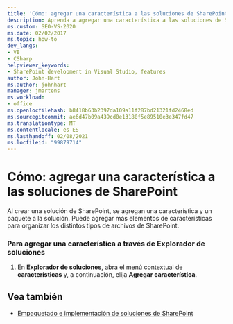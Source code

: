 ```yaml
---
title: 'Cómo: agregar una característica a las soluciones de SharePoint | Microsoft Docs'
description: Aprenda a agregar una característica a las soluciones de SharePoint en Visual Studio. Puede agregar más elementos de características para organizar los distintos tipos de archivos de SharePoint.
ms.custom: SEO-VS-2020
ms.date: 02/02/2017
ms.topic: how-to
dev_langs:
- VB
- CSharp
helpviewer_keywords:
- SharePoint development in Visual Studio, features
author: John-Hart
ms.author: johnhart
manager: jmartens
ms.workload:
- office
ms.openlocfilehash: b8418b63b2397da109a11f287bd21321fd2468ed
ms.sourcegitcommit: ae6d47b09a439cd0e13180f5e89510e3e347fd47
ms.translationtype: MT
ms.contentlocale: es-ES
ms.lasthandoff: 02/08/2021
ms.locfileid: "99879714"
---
```

# <a name="how-to-add-a-feature-to-sharepoint-solutions"></a>Cómo: agregar una característica a las soluciones de SharePoint
  Al crear una solución de SharePoint, se agregan una característica y un paquete a la solución. Puede agregar más elementos de características para organizar los distintos tipos de archivos de SharePoint.

### <a name="to-add-a-feature-through-solution-explorer"></a>Para agregar una característica a través de Explorador de soluciones

1. En **Explorador de soluciones**, abra el menú contextual de **características** y, a continuación, elija **Agregar característica**.

## <a name="see-also"></a>Vea también
- [Empaquetado e implementación de soluciones de SharePoint](../sharepoint/packaging-and-deploying-sharepoint-solutions.md)
